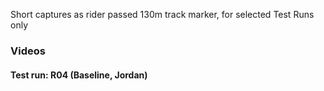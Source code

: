 Short captures as rider passed 130m track marker, for selected Test Runs only  
### Videos  
#### Test run: R04 (Baseline, Jordan)  
